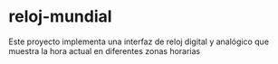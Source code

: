 # reloj-mundial
Este proyecto implementa una interfaz de reloj digital y analógico que muestra la hora actual en diferentes zonas horarias
